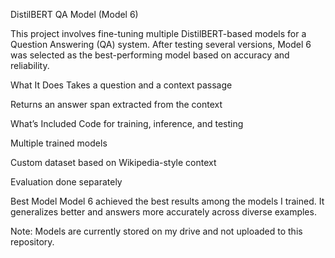 DistilBERT QA Model (Model 6)

This project involves fine-tuning multiple DistilBERT-based models for a Question Answering (QA) system. After testing several versions, Model 6 was selected as the best-performing model based on accuracy and reliability.

What It Does
Takes a question and a context passage

Returns an answer span extracted from the context

What’s Included
Code for training, inference, and testing

Multiple trained models

Custom dataset based on Wikipedia-style context

Evaluation done separately

Best Model
Model 6 achieved the best results among the models I trained. It generalizes better and answers more accurately across diverse examples.

Note: Models are currently stored on my drive and not uploaded to this repository.
